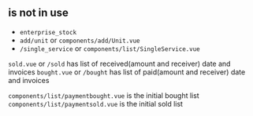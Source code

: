 ## is not in use

- `enterprise_stock`
- `add/unit` or `components/add/Unit.vue`
- `/single_service` or `components/list/SingleService.vue`

`sold.vue` or `/sold` has list of received(amount and receiver) date and invoices
`bought.vue` or `/bought` has list of paid(amount and receiver) date and invoices

`components/list/paymentbought.vue` is the initial bought list
`components/list/paymentsold.vue` is the initial sold list
